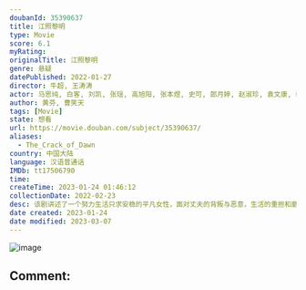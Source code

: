 ```yaml
---
doubanId: 35390637
title: 江照黎明
type: Movie
score: 6.1
myRating: 
originalTitle: 江照黎明
genre: 悬疑
datePublished: 2022-01-27
director: 牛超, 王涛涛
actor: 马思纯, 白客, 刘凯, 张瑶, 高旭阳, 张本煜, 史可, 郎月婷, 赵淑珍, 袁文康, 韩东, 黄婧仪, 李逗逗
author: 黄芬, 曹笑天
tags: [Movie]
state: 想看
url: https://movie.douban.com/subject/35390637/
aliases:
  - The_Crack_of_Dawn
country: 中国大陆
language: 汉语普通话
IMDb: tt17506790
time: 
createTime: 2023-01-24 01:46:12
collectionDate: 2022-02-23
desc: 该剧讲述了一个努力生活只求安稳的平凡女性，面对丈夫的背叛与恶意，生活的重担和磨难，完成了一场完美的自我拯救的故事。
date created: 2023-01-24
date modified: 2023-03-07
---
```


![image](p2867960015.jpg)

Comment:
---
